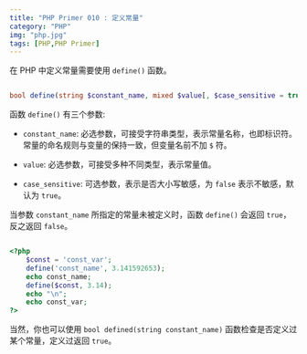 ```yaml
---
title: "PHP Primer 010 : 定义常量"
category: "PHP"
img: "php.jpg"
tags: [PHP,PHP Primer]
---
```

在 PHP 中定义常量需要使用 `define()` 函数。

```php

bool define(string $constant_name, mixed $value[, $case_sensitive = true])

```

函数 `define()` 有三个参数:

* `constant_name`: 必选参数，可接受字符串类型，表示常量名称，也即标识符。常量的命名规则与变量的保持一致，但变量名前不加 `$` 符。

* `value`: 必选参数，可接受多种不同类型，表示常量值。

* `case_sensitive`: 可选参数，表示是否大小写敏感，为 `false` 表示不敏感，默认为 `true`。

当参数 `constant_name` 所指定的常量未被定义时，函数 `define()` 会返回 `true`，反之返回 `false`。

```php

<?php
	$const = 'const_var';
	define('const_name', 3.141592653);
	echo const_name;
	define($const, 3.14);
	echo "\n";
	echo const_var;
?>

```

当然，你也可以使用 `bool defined(string constant_name)` 函数检查是否定义过某个常量，定义过返回 `true`。







